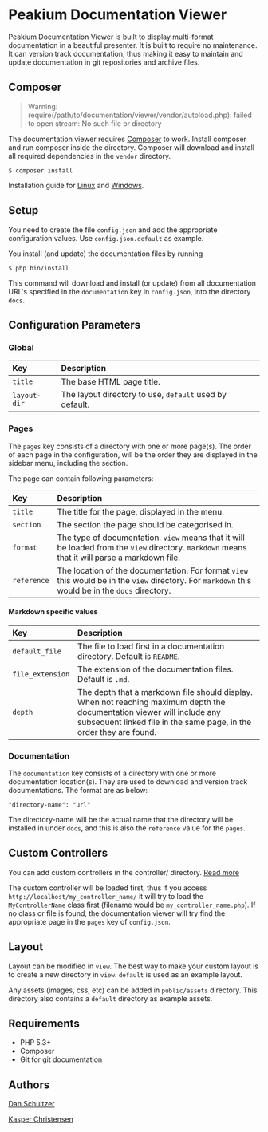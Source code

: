 # Peakium Documentation Viewer

Peakium Documentation Viewer is built to display multi-format documentation in a beautiful presenter. It is built to require no maintenance. It can version track documentation, thus making it easy to maintain and update documentation in git repositories and archive files.

## Composer

> Warning: require(/path/to/documentation/viewer/vendor/autoload.php): failed to open stream: No such file or directory

The documentation viewer requires [Composer](http://getcomposer.org/) to work. Install composer and run composer inside the directory. Composer will download and install all required dependencies in the `vendor` directory.

    $ composer install

Installation guide for [Linux](http://getcomposer.org/doc/00-intro.md#installation-nix) and [Windows](http://getcomposer.org/doc/00-intro.md#installation-windows).

## Setup

You need to create the file `config.json` and add the appropriate configuration values. Use `config.json.default` as example.

You install (and update) the documentation files by running

    $ php bin/install

This command will download and install (or update) from all documentation URL's specified in the `documentation` key in `config.json`, into the directory `docs`.

## Configuration Parameters

### Global

Key          | Description
:------------|:-----------
`title`      | The base HTML page title.
`layout-dir` | The layout directory to use, `default` used by default.

### Pages

The `pages` key consists of a directory with one or more page(s). The order of each page in the configuration, will be the order they are displayed in the sidebar menu, including the section.

The page can contain following parameters:

Key         | Description
:---------- |:-----------
`title`     | The title for the page, displayed in the menu.
`section`   | The section the page should be categorised in.
`format`    | The type of documentation. `view` means that it will be loaded from the `view` directory. `markdown` means that it will parse a markdown file.
`reference` | The location of the documentation. For format `view` this would be in the `view` directory. For `markdown` this would be in the `docs` directory.

#### Markdown specific values
Key              | Description
:----------------|:-----------
`default_file`   | The file to load first in a documentation directory. Default is `README`.
`file_extension` | The extension of the documentation files. Default is `.md`.
`depth`          | The depth that a markdown file should display. When not reaching maximum depth the documentation viewer will include any subsequent linked file in the same page, in the order they are found.

### Documentation

The `documentation` key consists of a directory with one or more documentation location(s). They are used to download and version track documentations. The format are as below:

    "directory-name": "url"

The directory-name will be the actual name that the directory will be installed in under `docs`, and this is also the `reference` value for the `pages`.

## Custom Controllers

You can add custom controllers in the controller/ directory. [Read more](/controller/README.markdown)

The custom controller will be loaded first, thus if you access `http://localhost/my_controller_name/` it will try to load the `MyControllerName` class first (filename would be `my_controller_name.php`). If no class or file is found, the documentation viewer will try find the appropriate page in the `pages` key of `config.json`.

## Layout

Layout can be modified in `view`. The best way to make your custom layout is to create a new directory in `view`. `default` is used as an example layout.

Any assets (images, css, etc) can be added in `public/assets` directory. This directory also contains a `default` directory as example assets.

## Requirements

* PHP 5.3+
* Composer
* Git for git documentation

## Authors

[Dan Schultzer](http://twitter.com/danschultzer)

[Kasper Christensen](http://twitter.com/kc_aplosweb)